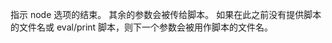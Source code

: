 <!-- YAML
added: v6.11.0
-->

指示 node 选项的结束。 
其余的参数会被传给脚本。 
如果在此之前没有提供脚本的文件名或 eval/print 脚本，则下一个参数会被用作脚本的文件名。

